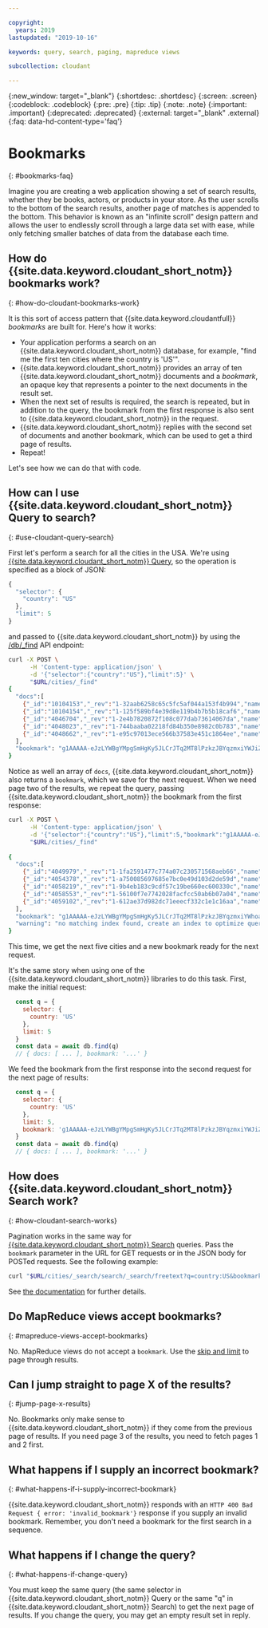 ```yaml
---

copyright:
  years: 2019
lastupdated: "2019-10-16"

keywords: query, search, paging, mapreduce views

subcollection: cloudant

---
```


{:new_window: target="_blank"}
{:shortdesc: .shortdesc}
{:screen: .screen}
{:codeblock: .codeblock}
{:pre: .pre}
{:tip: .tip}
{:note: .note}
{:important: .important}
{:deprecated: .deprecated}
{:external: target="_blank" .external}
{:faq: data-hd-content-type='faq'}

<!-- Acrolinx: 2017-05-10 -->

# Bookmarks
{: #bookmarks-faq}

Imagine you are creating a web application showing a set of search results, whether they be books, actors, or products in your store. As the user scrolls to the bottom of the search results, another page of matches is appended to the bottom. This behavior is known as an "infinite scroll" design pattern and allows the user to endlessly scroll through a large data set with ease, while only fetching smaller batches of data from the database each time.

## How do {{site.data.keyword.cloudant_short_notm}} bookmarks work? 
{: #how-do-cloudant-bookmarks-work}

It is this sort of access pattern that {{site.data.keyword.cloudantfull}} *bookmarks* are built for. Here's how it works:

- Your application performs a search on an {{site.data.keyword.cloudant_short_notm}} database, for example, "find me the first ten cities where the country is 'US'".
- {{site.data.keyword.cloudant_short_notm}} provides an array of ten {{site.data.keyword.cloudant_short_notm}} documents and a *bookmark*, an opaque key that represents a pointer to the next documents in the result set.
- When the next set of results is required, the search is repeated, but in addition to the query, the bookmark from the first response is also sent to {{site.data.keyword.cloudant_short_notm}} in the request.
- {{site.data.keyword.cloudant_short_notm}} replies with the second set of documents and another bookmark, which can be used to get a third page of results.
- Repeat! 

Let's see how we can do that with code.

## How can I use {{site.data.keyword.cloudant_short_notm}} Query to search?
{: #use-cloudant-query-search}

First let's perform a search for all the cities in the USA. We're using [{{site.data.keyword.cloudant_short_notm}} Query](https://cloud.ibm.com/docs/services/Cloudant?topic=cloudant-query), so the operation is specified as a block of JSON:

```js
{
  "selector": {
    "country": "US"
  },
  "limit": 5
}
```

and passed to {{site.data.keyword.cloudant_short_notm}} by using the [/db/_find](https://cloud.ibm.com/docs/services/Cloudant?topic=cloudant-query#selector-syntax) API endpoint: 

```sh
curl -X POST \
      -H 'Content-type: application/json' \
      -d '{"selector":{"country":"US"},"limit":5}' \
      "$URL/cities/_find"
{
  "docs":[
    {"_id":"10104153","_rev":"1-32aab6258c65c5fc5af044a153f4b994","name":"Silver Lake","latitude":34.08668,"longitude":-118.27023,"country":"US","population":32890,"timezone":"America/Los_Angeles"},
    {"_id":"10104154","_rev":"1-125f589bf4e39d8e119b4b7b5b18caf6","name":"Echo Park","latitude":34.07808,"longitude":-118.26066,"country":"US","population":43832,"timezone":"America/Los_Angeles"},
    {"_id":"4046704","_rev":"1-2e4b7820872f108c077dab73614067da","name":"Fort Hunt","latitude":38.73289,"longitude":-77.05803,"country":"US","population":16045,"timezone":"America/New_York"},
    {"_id":"4048023","_rev":"1-744baaba02218fd84b350e8982c0b783","name":"Bessemer","latitude":33.40178,"longitude":-86.95444,"country":"US","population":27456,"timezone":"America/Chicago"},
    {"_id":"4048662","_rev":"1-e95c97013ece566b37583e451c1864ee","name":"Paducah","latitude":37.08339,"longitude":-88.60005,"country":"US","population":25024,"timezone":"America/Chicago"}
  ],
  "bookmark": "g1AAAAA-eJzLYWBgYMpgSmHgKy5JLCrJTq2MT8lPzkzJBYqzmxiYWJiZGYGkOWDSyBJZAPCBD58"
}
```

Notice as well an array of `docs`, {{site.data.keyword.cloudant_short_notm}} also returns a `bookmark`, which we save for the next request. When we need page two of the results, we repeat the query, passing {{site.data.keyword.cloudant_short_notm}} the bookmark from the first response:

```sh
curl -X POST \
      -H 'Content-type: application/json' \
      -d '{"selector":{"country":"US"},"limit":5,"bookmark":"g1AAAAA-eJzLYWBgYMpgSmHgKy5JLCrJTq2MT8lPzkzJBYqzmxiYWJiZGYGkOWDSyBJZAPCBD58"}' \
      "$URL/cities/_find"
      
{
  "docs":[
    {"_id":"4049979","_rev":"1-1fa2591477c774a07c230571568aeb66","name":"Birmingham","latitude":33.52066,"longitude":-86.80249,"country":"US","population":212237,"timezone":"America/Chicago"},
    {"_id":"4054378","_rev":"1-a750085697685e7bc0e49d103d2de59d","name":"Center Point","latitude":33.64566,"longitude":-86.6836,"country":"US","population":16921,"timezone":"America/Chicago"},
    {"_id":"4058219","_rev":"1-9b4eb183c9cdf57c19be660ec600330c","name":"Daphne","latitude":30.60353,"longitude":-87.9036,"country":"US","population":21570,"timezone":"America/Chicago"},
    {"_id":"4058553","_rev":"1-56100f7e7742028facfcc50ab6b07a04","name":"Decatur","latitude":34.60593,"longitude":-86.98334,"country":"US","population":55683,"timezone":"America/Chicago"},
    {"_id":"4059102","_rev":"1-612ae37d982dc71eeecf332c1e1c16aa","name":"Dothan","latitude":31.22323,"longitude":-85.39049,"country":"US","population":65496,"timezone":"America/Chicago"}
  ],
  "bookmark": "g1AAAAA-eJzLYWBgYMpgSmHgKy5JLCrJTq2MT8lPzkzJBYqzmxiYWhoaGIGkOWDSyBJZAO9qD40",
  "warning": "no matching index found, create an index to optimize query time"
}
```

This time, we get the next five cities and a new bookmark ready for the next request.

It's the same story when using one of the {{site.data.keyword.cloudant_short_notm}} libraries to do this task. First, make the initial request:

```js
  const q = {
    selector: {
      country: 'US'
    },
    limit: 5
  }
  const data = await db.find(q)
  // { docs: [ ... ], bookmark: '...' }
```

We feed the bookmark from the first response into the second request for the next page of results:

```js
  const q = {
    selector: {
      country: 'US'
    },
    limit: 5,
    bookmark: 'g1AAAAA-eJzLYWBgYMpgSmHgKy5JLCrJTq2MT8lPzkzJBYqzmxiYWJiZGYGkOWDSyBJZAPCBD58'
  }
  const data = await db.find(q)
  // { docs: [ ... ], bookmark: '...' }
```

## How does {{site.data.keyword.cloudant_short_notm}} Search work?
{: #how-cloudant-search-works}

Pagination works in the same way for [{{site.data.keyword.cloudant_short_notm}} Search](https://cloud.ibm.com/docs/services/Cloudant?topic=cloudant-search) queries. Pass the `bookmark` parameter in the URL for GET requests or in the JSON body for POSTed requests. See the following example: 

```sh
curl "$URL/cities/_search/search/_search/freetext?q=country:US&bookmark=g1AAAAA-eJzLYW"
```

See [the documentation](https://cloud.ibm.com/docs/services/Cloudant?topic=cloudant-search#query-parameters-search) for further details.

## Do MapReduce views accept bookmarks?
{: #mapreduce-views-accept-bookmarks}

No. MapReduce views do not accept a `bookmark`. Use the [skip and limit](https://cloud.ibm.com/docs/services/Cloudant?topic=cloudant-using-views) to page through results.

## Can I jump straight to page X of the results?
{: #jump-page-x-results}

No. Bookmarks only make sense to {{site.data.keyword.cloudant_short_notm}} if they come from the previous page of results. If you need page 3 of the results, you need to fetch pages 1 and 2 first.

## What happens if I supply an incorrect bookmark?
{: #what-happens-if-i-supply-incorrect-bookmark}

{{site.data.keyword.cloudant_short_notm}} responds with an `HTTP 400 Bad Request { error: 'invalid_bookmark'}` response if you supply an invalid bookmark. Remember, you don't need a bookmark for the first search in a sequence.

## What happens if I change the query?
{: #what-happens-if-change-query}

You must keep the same query (the same selector in {{site.data.keyword.cloudant_short_notm}} Query or the same "q" in {{site.data.keyword.cloudant_short_notm}} Search) to get the next page of results. If you change the query, you may get an empty result set in reply.
